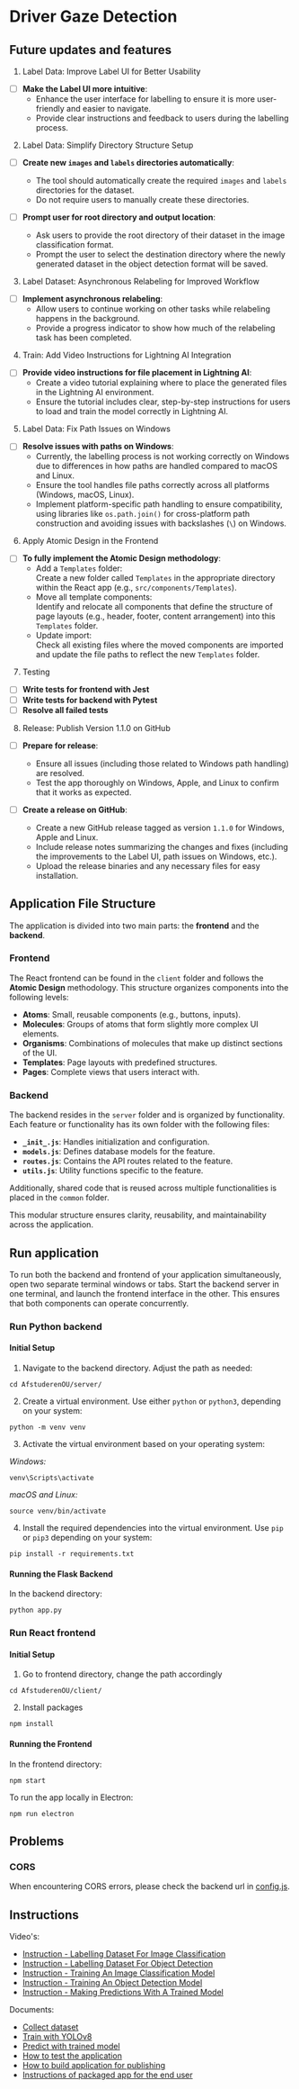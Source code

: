 # Driver Gaze Detection

## Future updates and features

1. Label Data: Improve Label UI for Better Usability
- [ ] **Make the Label UI more intuitive**: 
  - Enhance the user interface for labelling to ensure it is more user-friendly and easier to navigate.
  - Provide clear instructions and feedback to users during the labelling process.

2. Label Data: Simplify Directory Structure Setup
- [ ] **Create new `images` and `labels` directories automatically**: 
  - The tool should automatically create the required `images` and `labels` directories for the dataset.
  - Do not require users to manually create these directories.
  
- [ ] **Prompt user for root directory and output location**: 
  - Ask users to provide the root directory of their dataset in the image classification format.
  - Prompt the user to select the destination directory where the newly generated dataset in the object detection format will be saved.

3. Label Dataset: Asynchronous Relabeling for Improved Workflow
- [ ] **Implement asynchronous relabeling**: 
  - Allow users to continue working on other tasks while relabeling happens in the background.
  - Provide a progress indicator to show how much of the relabeling task has been completed.

4. Train: Add Video Instructions for Lightning AI Integration
- [ ] **Provide video instructions for file placement in Lightning AI**: 
  - Create a video tutorial explaining where to place the generated files in the Lightning AI environment.
  - Ensure the tutorial includes clear, step-by-step instructions for users to load and train the model correctly in Lightning AI.

5. Label Data: Fix Path Issues on Windows
- [ ] **Resolve issues with paths on Windows**: 
  - Currently, the labelling process is not working correctly on Windows due to differences in how paths are handled compared to macOS and Linux.
  - Ensure the tool handles file paths correctly across all platforms (Windows, macOS, Linux).
  - Implement platform-specific path handling to ensure compatibility, using libraries like `os.path.join()` for cross-platform path construction and avoiding issues with backslashes (`\`) on Windows.

6. Apply Atomic Design in the Frontend
- [ ] **To fully implement the Atomic Design methodology**:
  - Add a `Templates` folder:  
    Create a new folder called `Templates` in the appropriate directory within the React app (e.g., `src/components/Templates`).  
  - Move all template components:  
    Identify and relocate all components that define the structure of page layouts (e.g., header, footer, content arrangement) into this `Templates` folder.  
  - Update import:  
    Check all existing files where the moved components are imported and update the file paths to reflect the new `Templates` folder.  

7. Testing
- [ ] **Write tests for frontend with Jest**
- [ ] **Write tests for backend with Pytest**
- [ ] **Resolve all failed tests**

8. Release: Publish Version 1.1.0 on GitHub
- [ ] **Prepare for release**: 
  - Ensure all issues (including those related to Windows path handling) are resolved.
  - Test the app thoroughly on Windows, Apple, and Linux to confirm that it works as expected.
  
- [ ] **Create a release on GitHub**: 
  - Create a new GitHub release tagged as version `1.1.0` for Windows, Apple and Linux.
  - Include release notes summarizing the changes and fixes (including the improvements to the Label UI, path issues on Windows, etc.).
  - Upload the release binaries and any necessary files for easy installation.
     
## Application File Structure

The application is divided into two main parts: the **frontend** and the **backend**.

### Frontend

The React frontend can be found in the `client` folder and follows the **Atomic Design** methodology. This structure organizes components into the following levels:

- **Atoms**: Small, reusable components (e.g., buttons, inputs).
- **Molecules**: Groups of atoms that form slightly more complex UI elements.
- **Organisms**: Combinations of molecules that make up distinct sections of the UI.
- **Templates**: Page layouts with predefined structures.
- **Pages**: Complete views that users interact with.

### Backend

The backend resides in the `server` folder and is organized by functionality. Each feature or functionality has its own folder with the following files:

- **`_init_.js`**: Handles initialization and configuration.
- **`models.js`**: Defines database models for the feature.
- **`routes.js`**: Contains the API routes related to the feature.
- **`utils.js`**: Utility functions specific to the feature.

Additionally, shared code that is reused across multiple functionalities is placed in the `common` folder.

This modular structure ensures clarity, reusability, and maintainability across the application.

## Run application

To run both the backend and frontend of your application simultaneously, open two separate terminal windows or tabs. Start the backend server in one terminal, and launch the frontend interface in the other. This ensures that both components can operate concurrently.


### Run Python backend

#### Initial Setup

1. Navigate to the backend directory. Adjust the path as needed:

```
cd AfstuderenOU/server/
```

2. Create a virtual environment. Use either `python` or `python3`, depending on your system:

```
python -m venv venv
```

3. Activate the virtual environment based on your operating system:

_Windows:_

```
venv\Scripts\activate
```

_macOS and Linux:_

```
source venv/bin/activate
```

4. Install the required dependencies into the virtual environment. Use `pip` or `pip3` depending on your system:

```
pip install -r requirements.txt
```

#### Running the Flask Backend

In the backend directory:

```
python app.py
```

### Run React frontend

#### Initial Setup

1. Go to frontend directory, change the path accordingly

```
cd AfstuderenOU/client/
```

2. Install packages

```
npm install
```

#### Running the Frontend

In the frontend directory:

```
npm start
```

To run the app locally in Electron:

```
npm run electron
```

## Problems

### CORS

When encountering CORS errors, please check the backend url in [config.js](client/src/config.js). 

## Instructions

Video's:

- [Instruction - Labelling Dataset For Image Classification](https://youtu.be/HW69zI7CNKQ)
- [Instruction - Labelling Dataset For Object Detection](https://youtu.be/pwOoCZuG5D0)
- [Instruction - Training An Image Classification Model](https://youtu.be/NMM9BDRcjWU)
- [Instruction - Training An Object Detection Model](https://youtu.be/ZujOy_GrcRU)
- [Instruction - Making Predictions With A Trained Model](https://youtu.be/KpvPJ98CwWg)
  
Documents:

- [Collect dataset](./documentation/COLLECTDATASET.md)
- [Train with YOLOv8](./documentation/TRAIN.md)
- [Predict with trained model](./documentation/PREDICT.md)
- [How to test the application](./documentation/TESTING.md)
- [How to build application for publishing](./documentation/APPLICATION_BUILD.md)
- [Instructions of packaged app for the end user](./documentation/USER_INSTRUCTIONS.md)
